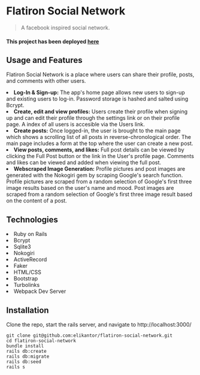 # Flatiron Social Network 

> A facebook inspired social network.

<h4>This project has been deployed <a href="https://flatiron-social-network.herokuapp.com">here</a></h4>

## Usage and Features
Flatiron Social Network is a place where users can share their profile, posts, and comments with other users.
<li><b>Log-In & Sign-up:</b> The app's home page allows new users to sign-up and existing users to log-in.  Password storage is hashed and salted using Bcrypt.</li>
<li><b>Create, edit and view profiles:</b> Users create their profile when signing up and can edit their profile through the settings link or on their profile page.  A index of all users is accesible via the Users link.</li>
<li><b>Create posts:</b> Once logged-in, the user is brought to the main page which shows a scrolling list of all posts in reverse-chronological order.  The main page includes a form at the top where the user can create a new post.</li>
<li><b>View posts, comments, and likes:</b>  Full post details can be viewed by clicking the Full Post button or the link in the User's profile page.  Comments and likes can be viewed and added when viewing the full post.</li>
<li><b>Webscraped Image Generation:</b>  Profile pictures and post images are generated with the Nokogiri gem by scraping Google's search function.  Profile pictures are scraped from a random selection of Google's first three image results based on the user's name and mood. Post images are scraped from a random selection of Google's first three image result based on the content of a post.</li>

## Technologies
<li>Ruby on Rails</li>
<li>Bcrypt</li>
<li>Sqlite3</li>
<li>Nokogiri</li>
<li>ActiveRecord</li>
<li>Faker</li>
<li>HTML/CSS</li>
<li>Bootstrap</li>
<li>Turbolinks</li>
<li>Webpack Dev Server</li>

## Installation
Clone the repo, start the rails server, and navigate to http://localhost:3000/
```
git clone git@github.com:elikantor/flatiron-social-network.git
cd flatiron-social-network
bundle install
rails db:create
rails db:migrate
rails db:seed
rails s
```

